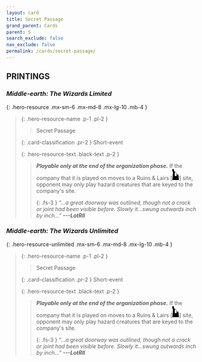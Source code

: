```yaml
---
layout: card
title: Secret Passage
grand_parent: Cards
parent: S
search_exclude: false
nav_exclude: false
permalink: /cards/secret-passage/
---
```


## PRINTINGS


### _Middle-earth: The Wizards Limited_

{: .hero-resource .mx-sm-6 .mx-md-8 .mx-lg-10 .mb-4 }
> {: .hero-resource-name .p-1 .pl-2 }
> > <div class="card-mp"></div>
> > <div class="card-name">Secret Passage</div>
>
> {: .card-classification .pr-2 }
> Short-event
>
> {: .hero-resource-text .black-text .p-2 }
> > ***Playable only at the end of the organization phase.*** If the company that it is played on moves to a Ruins & Lairs <nobr>[<img src="/assets/images/ruinlair.svg">]</nobr> site, opponent may only play hazard creatures that are keyed to the company's site. 
> > 
> > {: .fs-3 } 
> > _“...a great doorway was outlined, though not a crack or joint had been visible before. Slowly it...swung outwards inch by inch...”_ ***---&#65279;LotRII*** 
> 

### _Middle-earth: The Wizards Unlimited_

{: .hero-resource-unlimited .mx-sm-6 .mx-md-8 .mx-lg-10 .mb-4 }
> {: .hero-resource-name .p-1 .pl-2 }
> > <div class="card-mp"></div>
> > <div class="card-name">Secret Passage</div>
>
> {: .card-classification .pr-2 }
> Short-event
>
> {: .hero-resource-text .black-text .p-2 }
> > ***Playable only at the end of the organization phase.*** If the company that it is played on moves to a Ruins & Lairs <nobr>[<img src="/assets/images/ruinlair.svg">]</nobr> site, opponent may only play hazard creatures that are keyed to the company's site. 
> > 
> > {: .fs-3 } 
> > _“...a great doorway was outlined, though not a crack or joint had been visible before. Slowly it...swung outwards inch by inch...”_ ***---&#65279;LotRII*** 
> 
